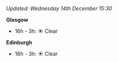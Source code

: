 *Updated: Wednesday 14th December 15:30*

**Glasgow**

* 16h - 3h: :sunny: Clear

**Edinburgh**

* 16h - 3h: :sunny: Clear
